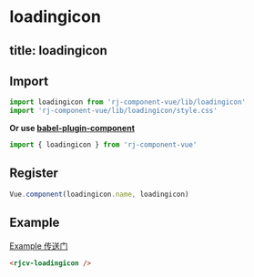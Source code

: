 # loadingicon

title: loadingicon
---

## Import

``` js
import loadingicon from 'rj-component-vue/lib/loadingicon'
import 'rj-component-vue/lib/loadingicon/style.css'
```

**Or use [babel-plugin-component](https://www.npmjs.com/package/babel-plugin-component)**

``` js
import { loadingicon } from 'rj-component-vue'
```

## Register

``` js
Vue.component(loadingicon.name, loadingicon)
```

## Example

[Example 传送门](//zhouyu1993.github.io/awesome/rjcv/#/loadingicon)

``` html
<rjcv-loadingicon />
```
